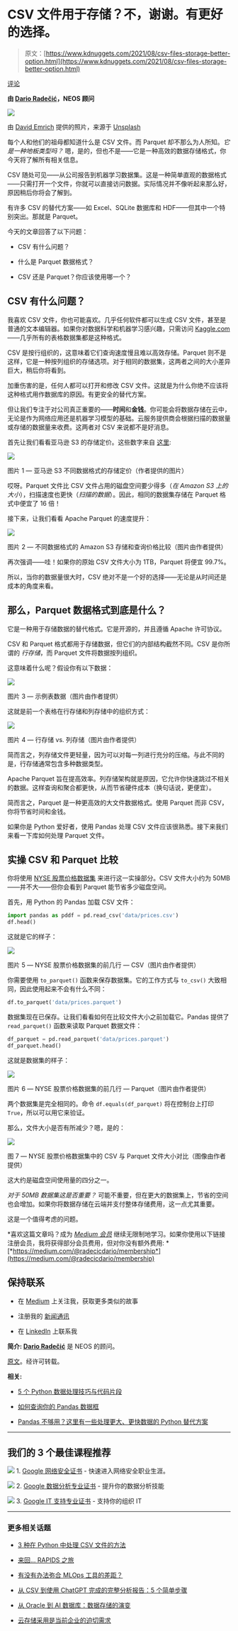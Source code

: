 # CSV 文件用于存储？不，谢谢。有更好的选择。

> 原文：[https://www.kdnuggets.com/2021/08/csv-files-storage-better-option.html](https://www.kdnuggets.com/2021/08/csv-files-storage-better-option.html)

[评论](#comments)

**由 [Dario Radečić](https://www.linkedin.com/in/darioradecic/)，NEOS 顾问**

![](../Images/d14607bf88dee7dbf39799962a09bbb6.png)

由 [David Emrich](https://unsplash.com/@davidemrich?utm_source=unsplash&utm_medium=referral&utm_content=creditCopyText) 提供的照片，来源于 [Unsplash](https://unsplash.com/?utm_source=unsplash&utm_medium=referral&utm_content=creditCopyText)

每个人和他们的祖母都知道什么是 CSV 文件。而 Parquet 却不那么为人所知。*它是一种地板类型吗？* 嗯，是的，但也不是——它是一种高效的数据存储格式，你今天将了解所有相关信息。

CSV 随处可见——从公司报告到机器学习数据集。这是一种简单直观的数据格式——只需打开一个文件，你就可以直接访问数据。实际情况并不像听起来那么好，原因稍后你将会了解到。

有许多 CSV 的替代方案——如 Excel、SQLite 数据库和 HDF——但其中一个特别突出。那就是 Parquet。

今天的文章回答了以下问题：

+   CSV 有什么问题？

+   什么是 Parquet 数据格式？

+   CSV 还是 Parquet？你应该使用哪一个？

## CSV 有什么问题？

我喜欢 CSV 文件，你也可能喜欢。几乎任何软件都可以生成 CSV 文件，甚至是普通的文本编辑器。如果你对数据科学和机器学习感兴趣，只需访问 [Kaggle.com](https://www.kaggle.com/)——几乎所有的表格数据集都是这种格式。

CSV 是按行组织的，这意味着它们查询速度慢且难以高效存储。Parquet 则不是这样，它是一种按列组织的存储选项。对于相同的数据集，这两者之间的大小差异巨大，稍后你将看到。

加重伤害的是，任何人都可以打开和修改 CSV 文件。这就是为什么你绝不应该将这种格式用作数据库的原因。有更安全的替代方案。

但让我们专注于对公司真正重要的——**时间**和**金钱**。你可能会将数据存储在云中，无论是作为网络应用还是机器学习模型的基础。云服务提供商会根据扫描的数据量或存储的数据量来收费。这两者对 CSV 来说都不是好消息。

首先让我们看看亚马逊 S3 的存储定价。这些数字来自 [这里](https://blog.openbridge.com/how-to-be-a-hero-with-powerful-parquet-google-and-amazon-f2ae0f35ee04):

![](../Images/7135321fc9ab9fb9bd49c4d317f2affb.png)

图片 1 — 亚马逊 S3 不同数据格式的存储定价（作者提供的图片）

哎呀。Parquet 文件比 CSV 文件占用的磁盘空间要少得多（*在 Amazon S3 上的大小*），扫描速度也更快（*扫描的数据*）。因此，相同的数据集存储在 Parquet 格式中便宜了 16 倍！

接下来，让我们看看 Apache Parquet 的速度提升：

![](../Images/cde5d1c5b280a6901edec4f09d325fd1.png)

图片 2 — 不同数据格式的 Amazon S3 存储和查询价格比较（图片由作者提供）

再次强调——哇！如果你的原始 CSV 文件大小为 1TB，Parquet 将便宜 99.7%。

所以，当你的数据量很大时，CSV 绝对不是一个好的选择——无论是从时间还是成本的角度来看。

## 那么，Parquet 数据格式到底是什么？

它是一种用于存储数据的替代格式。它是开源的，并且遵循 Apache 许可协议。

CSV 和 Parquet 格式都用于存储数据，但它们的内部结构截然不同。CSV 是你所谓的 *行存储*，而 Parquet 文件将数据按列组织。

这意味着什么呢？假设你有以下数据：

![](../Images/a854a06b4e48249c7e7da1cbb69b7f45.png)

图片 3 — 示例表数据（图片由作者提供）

这就是前一个表格在行存储和列存储中的组织方式：

![](../Images/c529e06ae2f92f3745a38a2e8891e977.png)

图片 4 — 行存储 vs. 列存储（图片由作者提供）

简而言之，列存储文件更轻量，因为可以对每一列进行充分的压缩。与此不同的是，行存储通常包含多种数据类型。

Apache Parquet 旨在提高效率。列存储架构就是原因，它允许你快速跳过不相关的数据。这样查询和聚合都更快，从而节省硬件成本（换句话说，更便宜）。

简而言之，Parquet 是一种更高效的大文件数据格式。使用 Parquet 而非 CSV，你将节省时间和金钱。

如果你是 Python 爱好者，使用 Pandas 处理 CSV 文件应该很熟悉。接下来我们来看一下库如何处理 Parquet 文件。

## 实操 CSV 和 Parquet 比较

你将使用 [NYSE 股票价格数据集](https://www.kaggle.com/dgawlik/nyse?select=prices.csv) 来进行这一实操部分。CSV 文件大小约为 50MB——并不大——但你会看到 Parquet 能节省多少磁盘空间。

首先，用 Python 的 Pandas 加载 CSV 文件：

```py
import pandas as pddf = pd.read_csv('data/prices.csv')
df.head()
```

这就是它的样子：

![](../Images/0651ecc4b1d1f15616a4ea75d9af4779.png)

图片 5 — NYSE 股票价格数据集的前几行 — CSV（图片由作者提供）

你需要使用 `to_parquet()` 函数来保存数据集。它的工作方式与 `to_csv()` 大致相同，因此使用起来不会有什么不同：

```py
df.to_parquet('data/prices.parquet')
```

数据集现在已保存。让我们看看如何在比较文件大小之前加载它。Pandas 提供了 `read_parquet()` 函数来读取 Parquet 数据文件：

```py
df_parquet = pd.read_parquet('data/prices.parquet')
df_parquet.head()
```

这就是数据集的样子：

![](../Images/9f7b652826b990832a6a981428f64bc7.png)

图片 6 — NYSE 股票价格数据集的前几行 — Parquet（图片由作者提供）

两个数据集是完全相同的。命令 `df.equals(df_parquet)` 将在控制台上打印 `True`，所以可以用它来验证。

那么，文件大小是否有所减少？嗯，是的：

![](../Images/652fc4de3649e290bb33e192e18073e8.png)

图 7 — NYSE 股票价格数据集中的 CSV 与 Parquet 文件大小对比（图像由作者提供）

这大约是磁盘空间使用量的四分之一。

*对于 50MB 数据集这是否重要？* 可能不重要，但在更大的数据集上，节省的空间也会增加。如果你将数据存储在云端并支付整体存储费用，这一点尤其重要。

这是一个值得考虑的问题。

*喜欢这篇文章吗？成为 *[*Medium 会员*](https://medium.com/@radecicdario/membership)* 继续无限制地学习。如果你使用以下链接注册会员，我将获得部分会员费用，但对你没有额外费用: *[*https://medium.com/@radecicdario/membership*](https://medium.com/@radecicdario/membership)

## 保持联系

+   在 [Medium](https://medium.com/@radecicdario) 上关注我，获取更多类似的故事

+   注册我的 [新闻通讯](https://mailchi.mp/46a3d2989d9b/bdssubscribe)

+   在 [LinkedIn](https://www.linkedin.com/in/darioradecic/) 上联系我

**简介: [Dario Radečić](https://www.linkedin.com/in/darioradecic/)** 是 NEOS 的顾问。

[原文](https://towardsdatascience.com/csv-files-for-storage-no-thanks-theres-a-better-option-72c78a414d1d)。经许可转载。

**相关:**

+   [5 个 Python 数据处理技巧与代码片段](/2021/07/python-tips-snippets-data-processing.html)

+   [如何查询你的 Pandas 数据框](/2021/08/query-pandas-dataframe.html)

+   [Pandas 不够用？这里有一些处理更大、更快数据的 Python 替代方案](/2021/07/pandas-alternatives-processing-larger-faster-data-python.html)

* * *

## 我们的 3 个最佳课程推荐

![](../Images/0244c01ba9267c002ef39d4907e0b8fb.png) 1\. [Google 网络安全证书](https://www.kdnuggets.com/google-cybersecurity) - 快速进入网络安全职业生涯。

![](../Images/e225c49c3c91745821c8c0368bf04711.png) 2\. [Google 数据分析专业证书](https://www.kdnuggets.com/google-data-analytics) - 提升你的数据分析技能

![](../Images/0244c01ba9267c002ef39d4907e0b8fb.png) 3\. [Google IT 支持专业证书](https://www.kdnuggets.com/google-itsupport) - 支持你的组织 IT

* * *

### 更多相关话题

+   [3 种在 Python 中处理 CSV 文件的方法](https://www.kdnuggets.com/2022/10/3-ways-process-csv-files-python.html)

+   [来回… RAPIDS 之旅](https://www.kdnuggets.com/2023/06/back-again-rapids-tale.html)

+   [有没有办法弥合 MLOps 工具的差距？](https://www.kdnuggets.com/2022/08/way-bridge-mlops-tools-gap.html)

+   [从 CSV 到使用 ChatGPT 完成的完整分析报告：5 个简单步骤](https://www.kdnuggets.com/from-csv-to-complete-analytical-report-with-chatgpt-in-5-simple-steps)

+   [从 Oracle 到 AI 数据库：数据存储的演变](https://www.kdnuggets.com/2022/02/oracle-databases-ai-evolution-data-storage.html)

+   [云存储采用是当前企业的迫切需求](https://www.kdnuggets.com/2022/02/cloud-storage-adoption-need-hour-business.html)
